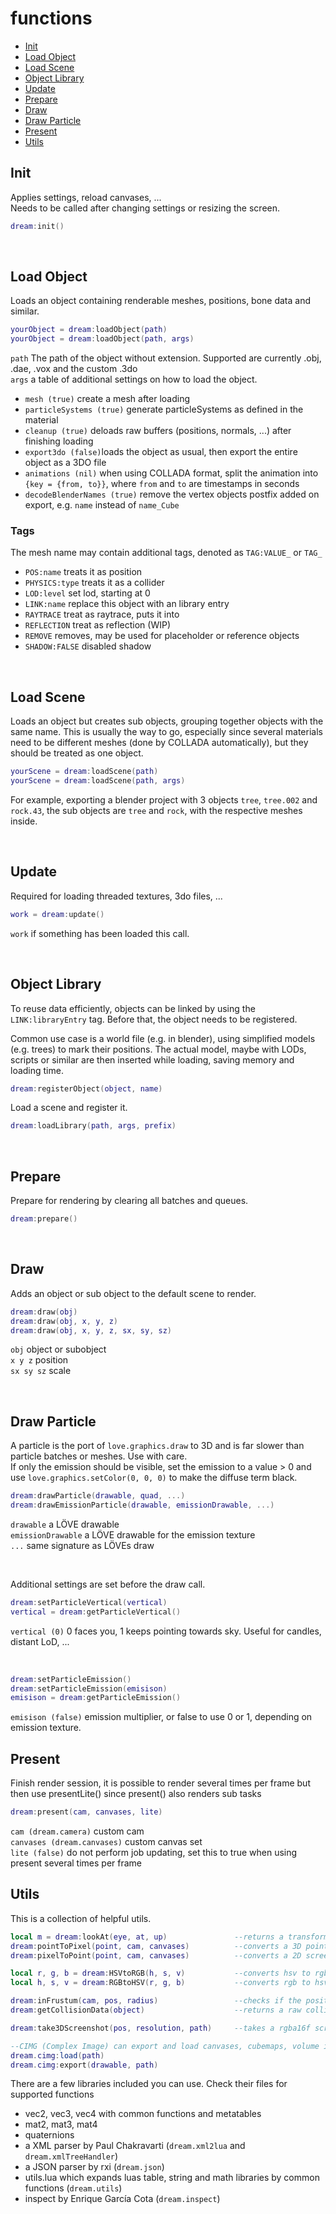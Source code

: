 # functions
- [Init](#init)
- [Load Object](#load-object)
- [Load Scene](#load-scene)
- [Object Library](#object-library)
- [Update](#update)
- [Prepare](#prepare)
- [Draw](#draw)
- [Draw Particle](#draw-particle)
- [Present](#present)
- [Utils](#utils)



## Init
Applies settings, reload canvases, ...  
Needs to be called after changing settings or resizing the screen.  

```lua
dream:init()
```


<br />

## Load Object
Loads an object containing renderable meshes, positions, bone data and similar.  

```lua
yourObject = dream:loadObject(path)
yourObject = dream:loadObject(path, args)
```

`path` The path of the object without extension. Supported are currently .obj, .dae, .vox and the custom .3do  
`args` a table of additional settings on how to load the object.  


* `mesh (true)` create a mesh after loading
* `particleSystems (true)` generate particleSystems as defined in the material
* `cleanup (true)` deloads raw buffers (positions, normals, ...) after finishing loading
* `export3do (false)`loads the object as usual, then export the entire object as a 3DO file
* `animations (nil)` when using COLLADA format, split the animation into `{key = {from, to}}`, where `from` and `to` are timestamps in seconds
* `decodeBlenderNames (true)` remove the vertex objects postfix added on export, e.g. `name` instead of `name_Cube`

### Tags
The mesh name may contain additional tags, denoted as `TAG:VALUE_` or `TAG_`

* `POS:name` treats it as position
* `PHYSICS:type` treats it as a collider
* `LOD:level` set lod, starting at 0
* `LINK:name` replace this object with an library entry
* `RAYTRACE` treat as raytrace, puts it into 
* `REFLECTION` treat as reflection (WIP)
* `REMOVE` removes, may be used for placeholder or reference objects
* `SHADOW:FALSE` disabled shadow


<br />

## Load Scene
Loads an object but creates sub objects, grouping together objects with the same name. This is usually the way to go, especially since several materials need to be different meshes (done by COLLADA automatically), but they should be treated as one object.

```lua
yourScene = dream:loadScene(path)
yourScene = dream:loadScene(path, args)
```

For example, exporting a blender project with 3 objects `tree`, `tree.002` and `rock.43`, the sub objects are `tree` and `rock`, with the respective meshes inside.


<br />

## Update
Required for loading threaded textures, 3do files, ...
```lua
work = dream:update()
```
`work` if something has been loaded this call.  


<br />

## Object Library
To reuse data efficiently, objects can be linked by using the `LINK:libraryEntry` tag. Before that, the object needs to be registered.

Common use case is a world file (e.g. in blender), using simplified models (e.g. trees) to mark their positions. The actual model, maybe with LODs, scripts or similar are then inserted while loading, saving memory and loading time.

```lua
dream:registerObject(object, name)
```

Load a scene and register it.
```lua
dream:loadLibrary(path, args, prefix)
```


<br />

## Prepare
Prepare for rendering by clearing all batches and queues.
```lua
dream:prepare()
```


<br />

## Draw
Adds an object or sub object to the default scene to render.
```lua
dream:draw(obj)
dream:draw(obj, x, y, z)
dream:draw(obj, x, y, z, sx, sy, sz)
```
`obj` object or subobject  
`x y z` position  
`sx sy sz` scale  


<br />

## Draw Particle
A particle is the port of `love.graphics.draw` to 3D and is far slower than particle batches or meshes. Use with care.  
If only the emission should be visible, set the emission to a value > 0 and use `love.graphics.setColor(0, 0, 0)` to make the diffuse term black.

```lua
dream:drawParticle(drawable, quad, ...)
dream:drawEmissionParticle(drawable, emissionDrawable, ...)
```
`drawable` a LÖVE drawable  
`emissionDrawable` a LÖVE drawable for the emission texture  
`...` same signature as LÖVEs draw  

<br />

Additional settings are set before the draw call.
```lua
dream:setParticleVertical(vertical)
vertical = dream:getParticleVertical()
```
`vertical (0)` 0 faces you, 1 keeps pointing towards sky. Useful for candles, distant LoD, ...

<br />

```lua
dream:setParticleEmission()
dream:setParticleEmission(emisison)
emisison = dream:getParticleEmission()
```
`emisison (false)` emission multiplier, or false to use 0 or 1, depending on emission texture.



## Present
Finish render session, it is possible to render several times per frame but then use presentLite() since present() also renders sub tasks
```lua
dream:present(cam, canvases, lite)
```
`cam (dream.camera)` custom cam  
`canvases (dream.canvases)` custom canvas set  
`lite (false)` do not perform job updating, set this to true when using present several times per frame  


## Utils
This is a collection of helpful utils.
```lua
local m = dream:lookAt(eye, at, up)               --returns a transformation matrix at point 'eye' looking at 'at' with upwards vector 'up' (default vec3(0, 1, 0))
dream:pointToPixel(point, cam, canvases)          --converts a 3D point with given camera (default dream.camera) and canvas set (default dream.canvases) to a vec3 2D screen coord + depth
dream:pixelToPoint(point, cam, canvases)          --converts a 2D screen coord + depth to a 3D point

local r, g, b = dream:HSVtoRGB(h, s, v)           --converts hsv to rgb
local h, s, v = dream:RGBtoHSV(r, g, b)           --converts rgb to hsv

dream:inFrustum(cam, pos, radius)                 --checks if the position with given radius is visible with the current (projection matrix) camera
dream:getCollisionData(object)                    --returns a raw collision object used in the collision extensions newMesh function from an subObject

dream:take3DScreenshot(pos, resolution, path)     --takes a rgba16f screenshot and saves it using the (custom) CIMG lib. Can be used to capture a static reflection cubemap. Performs blurring automatically. See Tavern demo for usage example.

--CIMG (Complex Image) can export and load canvases, cubemaps, volume images and array images with any format and including mipmaps. Fast.
dream.cimg:load(path)
dream.cimg:export(drawable, path)
```

There are a few libraries included you can use. Check their files for supported functions
* vec2, vec3, vec4 with common functions and metatables
* mat2, mat3, mat4
* quaternions
* a XML parser by Paul Chakravarti (`dream.xml2lua` and `dream.xmlTreeHandler`)
* a JSON parser by rxi (`dream.json`)
* utils.lua which expands luas table, string and math libraries by common functions (`dream.utils`)
* inspect by Enrique García Cota (`dream.inspect`)